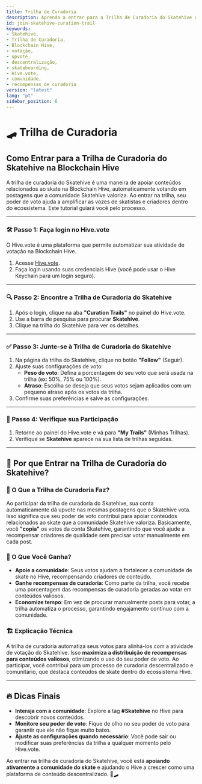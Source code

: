 ```yaml
---
title: Trilha de Curadoria
description: Aprenda a entrar para a Trilha de Curadoria do Skatehive na Blockchain Hive para apoiar conteúdos e criadores de skate enquanto ganha recompensas de curadoria.
id: join-skatehive-curation-trail
keywords: 
- Skatehive, 
- Trilha de Curadoria, 
- Blockchain Hive, 
- votação, 
- upvote, 
- descentralização, 
- skateboarding, 
- Hive.vote, 
- comunidade,
- recompensas de curadoria
version: "latest"
lang: "pt"
sidebar_position: 6
---
```


# 🛹 Trilha de Curadoria  
## Como Entrar para a Trilha de Curadoria do Skatehive na Blockchain Hive  

A trilha de curadoria do Skatehive é uma maneira de apoiar conteúdos relacionados ao skate na Blockchain Hive, automaticamente votando em postagens que a comunidade Skatehive valoriza. Ao entrar na trilha, seu poder de voto ajuda a amplificar as vozes de skatistas e criadores dentro do ecossistema. Este tutorial guiará você pelo processo.  

---

### 🛠 Passo 1: Faça login no Hive.vote  

O Hive.vote é uma plataforma que permite automatizar sua atividade de votação na Blockchain Hive.  

1. Acesse [Hive.vote](https://hive.vote).  
2. Faça login usando suas credenciais Hive (você pode usar o Hive Keychain para um login seguro).  

---

### 🔍 Passo 2: Encontre a Trilha de Curadoria do Skatehive  

1. Após o login, clique na aba **"Curation Trails"** no painel do Hive.vote.  
2. Use a barra de pesquisa para procurar **Skatehive**.  
3. Clique na trilha do Skatehive para ver os detalhes.  

---

### ✅ Passo 3: Junte-se à Trilha de Curadoria do Skatehive  

1. Na página da trilha do Skatehive, clique no botão **"Follow"** (Seguir).  
2. Ajuste suas configurações de voto:  
   - **Peso do voto**: Defina a porcentagem do seu voto que será usada na trilha (ex: 50%, 75% ou 100%).  
   - **Atraso**: Escolha se deseja que seus votos sejam aplicados com um pequeno atraso após os votos da trilha.  
3. Confirme suas preferências e salve as configurações.  

---

### 🔎 Passo 4: Verifique sua Participação  

1. Retorne ao painel do Hive.vote e vá para **"My Trails"** (Minhas Trilhas).  
2. Verifique se **Skatehive** aparece na sua lista de trilhas seguidas.  

---

## 🤔 Por que Entrar na Trilha de Curadoria do Skatehive?  

### 📌 O Que a Trilha de Curadoria Faz?  

Ao participar da trilha de curadoria do Skatehive, sua conta automaticamente dá upvote nas mesmas postagens que o Skatehive vota. Isso significa que seu poder de voto contribui para apoiar conteúdos relacionados ao skate que a comunidade Skatehive valoriza. Basicamente, você **"copia"** os votos da conta Skatehive, garantindo que você ajude a recompensar criadores de qualidade sem precisar votar manualmente em cada post.  

### 🎯 O Que Você Ganha?  

- **Apoie a comunidade**: Seus votos ajudam a fortalecer a comunidade de skate no Hive, recompensando criadores de conteúdo.  
- **Ganhe recompensas de curadoria**: Como parte da trilha, você recebe uma porcentagem das recompensas de curadoria geradas ao votar em conteúdos valiosos.  
- **Economize tempo**: Em vez de procurar manualmente posts para votar, a trilha automatiza o processo, garantindo engajamento contínuo com a comunidade.  

### 🏗 Explicação Técnica  

A trilha de curadoria automatiza seus votos para alinhá-los com a atividade de votação do Skatehive. Isso **maximiza a distribuição de recompensas para conteúdos valiosos**, otimizando o uso do seu poder de voto. Ao participar, você contribui para um processo de curadoria descentralizado e comunitário, que destaca conteúdos de skate dentro do ecossistema Hive.  

---

## 🔥 Dicas Finais  

- **Interaja com a comunidade**: Explore a tag **#Skatehive** no Hive para descobrir novos conteúdos.  
- **Monitore seu poder de voto**: Fique de olho no seu poder de voto para garantir que ele não fique muito baixo.  
- **Ajuste as configurações quando necessário**: Você pode sair ou modificar suas preferências da trilha a qualquer momento pelo Hive.vote.  

Ao entrar na trilha de curadoria do Skatehive, você está **apoiando ativamente a comunidade do skate** e ajudando o Hive a crescer como uma plataforma de conteúdo descentralizado. 🚀🛹  
